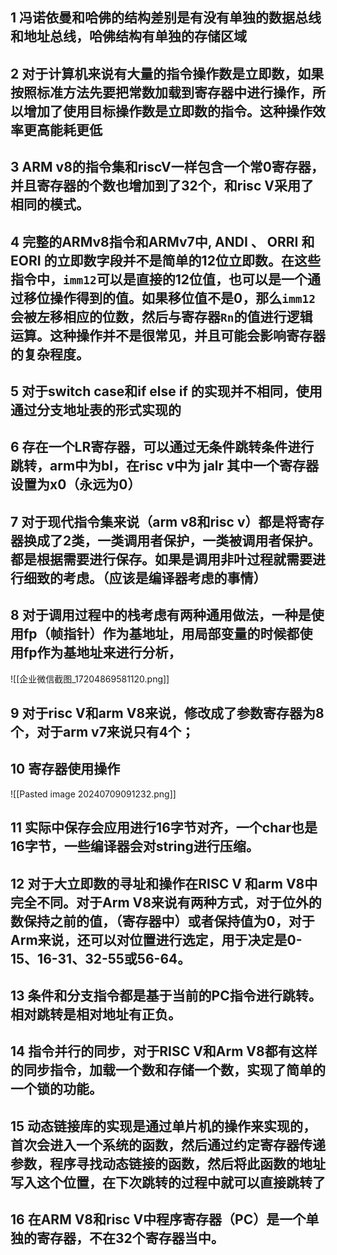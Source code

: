 
## 1 冯诺依曼和哈佛的结构差别是有没有单独的数据总线和地址总线，哈佛结构有单独的存储区域



## 2 对于计算机来说有大量的指令操作数是立即数，如果按照标准方法先要把常数加载到寄存器中进行操作，所以增加了使用目标操作数是立即数的指令。这种操作效率更高能耗更低


## 3 ARM v8的指令集和riscV一样包含一个常0寄存器，并且寄存器的个数也增加到了32个，和risc V采用了相同的模式。


## 4 完整的ARMv8指令和ARMv7中, ANDI 、 ORRI 和 EORI 的立即数字段并不是简单的12位立即数。在这些指令中，`imm12`可以是直接的12位值，也可以是一个通过移位操作得到的值。如果移位值不是0，那么`imm12`会被左移相应的位数，然后与寄存器`Rn`的值进行逻辑运算。这种操作并不是很常见，并且可能会影响寄存器的复杂程度。


## 5 对于switch case和if else if 的实现并不相同，使用通过分支地址表的形式实现的


## 6 存在一个LR寄存器，可以通过无条件跳转条件进行跳转，arm中为bl，在risc v中为 jalr 其中一个寄存器设置为x0（永远为0）


## 7 对于现代指令集来说（arm v8和risc v）都是将寄存器换成了2类，一类调用者保护，一类被调用者保护。都是根据需要进行保存。如果是调用非叶过程就需要进行细致的考虑。（应该是编译器考虑的事情）

## 8 对于调用过程中的栈考虑有两种通用做法，一种是使用fp（帧指针）作为基地址，用局部变量的时候都使用fp作为基地址来进行分析，
![[企业微信截图_17204869581120.png]]


## 9 对于risc V和arm V8来说，修改成了参数寄存器为8个，对于arm v7来说只有4个；

## 10 寄存器使用操作
![[Pasted image 20240709091232.png]]

## 11 实际中保存会应用进行16字节对齐，一个char也是16字节，一些编译器会对string进行压缩。

## 12 对于大立即数的寻址和操作在RISC V 和arm V8中完全不同。对于Arm V8来说有两种方式，对于位外的数保持之前的值，（寄存器中）或者保持值为0，对于Arm来说，还可以对位置进行选定，用于决定是0-15、16-31、32-55或56-64。

## 13 条件和分支指令都是基于当前的PC指令进行跳转。相对跳转是相对地址有正负。

## 14 指令并行的同步，对于RISC V和Arm V8都有这样的同步指令，加载一个数和存储一个数，实现了简单的一个锁的功能。


## 15 动态链接库的实现是通过单片机的操作来实现的，首次会进入一个系统的函数，然后通过约定寄存器传递参数，程序寻找动态链接的函数，然后将此函数的地址写入这个位置，在下次跳转的过程中就可以直接跳转了


## 16 在ARM V8和risc V中程序寄存器（PC）是一个单独的寄存器，不在32个寄存器当中。
